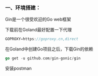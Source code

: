 ### 一、环境搭建：

Gin是一个很受欢迎的Go web框架

下载前在Goland最好配置一下代理

```go
GOPROXY=https://goproxy.cn,direct
```

在Goland中创建Go项目之后，下载Gin的依赖

```go
go get -u github.com/gin-gonic/gin
```

安装postman
